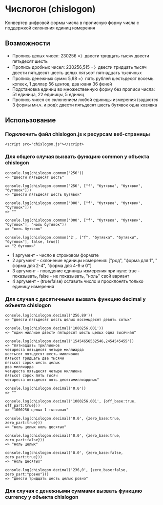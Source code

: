 # Числогон (chislogon)
Конвертер цифровой формы числа в прописную форму числа с поддержкой склонения единиц измерения

## Возможности
* Пропись целых чисел: 230256 =〉двести тридцать тысяч двести пятьдесят шесть
* Пропись дробных чисел: 230256,515 =〉двести тридцать тысяч двести пятьдесят шесть целых пятьсот пятнадцать тысячных
* Пропись денежных сумм: 5,68 =〉пять рублей шестьдесят восемь копеек, 1 доллар 56 центов, два юаня 36 феней
* Подстановка единиц во множественную форму без прописи числа: 51 единица, 22 единицы, 5 единиц
* Пропись чисел со склонением любой единицы измерения (задаются 3 формы мн.ч. и род): двести пятьдесят шесть бутявок одна козявка

## Использование
### Подключить файл chislogon.js к ресурсам веб-страницы
```
<script src="chislogon.js"></script>
```
### Для общего случая вызвать функцию common у объекта chislogon
```
console.log(chislogon.common('256'))
=> "двести пятьдесят шесть"

console.log(chislogon.common('256', ["f", "бутявка", "бутявки", "бутявок"]))
=> "двести пятьдесят шесть бутявок"

console.log(chislogon.common('000', ["f", "бутявка", "бутявки", "бутявок"]))
=> ""

console.log(chislogon.common('000', ["f", "бутявка", "бутявки", "бутявок"], "ноль бутявок"))
=> "ноль бутявок"

console.log(chislogon.common('2', ["f", "бутявка", "бутявки", "бутявок"], false, true))
=> "2 бутявки"

```
* 1 аргумент - число в строковом формате
* 2 аргумент - склонение единицы измерения: ["род", "форма для 1", " форма для 2-4", "форма для 4-9 и 0"]
* 3 аргумент - поведение единицы измерения при нуле: true - показывать, false - не показывать, "ноль" свой вариант
* 4 аргумент - (true/false) оставить число и просклонять только единицу измерения

### Для случая с десятичными вызвать функцию decimal у объекта chislogon
```
console.log(chislogon.decimal('256.89'))
=> "двести пятьдесят шесть целых восемьдесят девять сотых"

console.log(chislogon.decimal('1000256,001'))
=> "один миллион двести пятьдесят шесть целых одна тысячная"

console.log(chislogon.decimal('15454656532546,2454545455'))
=> "пятнадцать триллионов 
четыреста пятьдесят четыре миллиарда
шестьсот пятьдесят шесть миллионов
пятьсот тридцать две тысячи
пятьсот сорок шесть целых
два миллиарда
четыреста пятьдесят четыре миллиона
пятьсот сорок пять тысяч
четыреста пятьдесят пять десятимиллиардных"

console.log(chislogon.decimal('0.0'))
=> ""

console.log(chislogon.decimal('1000256,001', {off_base:true, off_part:true}))
=> "1000256 целых 1 тысячная"

console.log(chislogon.decimal('0.0', {zero_base:true, zero_part:true}))
=> "ноль целых ноль десятых"

console.log(chislogon.decimal('0.0', {zero_base:true, zero_part:false}))
=> "ноль целых"

console.log(chislogon.decimal('0.0', {zero_base:false, zero_part:true}))
=> "ноль десятых"

console.log(chislogon.decimal('236,0', {zero_base:false, zero_part:"ровно"}))
=> "двести тридцать шесть целых ровно"

```

### Для случая с денежными суммами вызвать функцию currency у объекта chislogon
